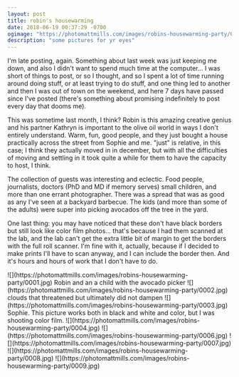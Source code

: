```yaml
---
layout: post
title: robin's housewarming
date: 2018-06-19 00:37:29 -0700
ogimage: "https://photomattmills.com/images/robins-housewarming-party/0006.jpg"
description: "some pictures for yr eyes"
---
```


I'm late posting, again. Something about last week was just keeping me down, and also I didn't want to spend much time at the computer... I was short of things to post, or so I thought, and so I spent a lot of time running around doing stuff, or at least trying to do stuff, and one thing led to another and then I was out of town on the weekend, and here 7 days have passed since I've posted (there's something about promising indefinitely to post every day that dooms me).

This was sometime last month, I think? Robin is this amazing creative genius and his partner Kathryn is important to the olive oil world in ways I don't entirely understand. Warm, fun, good people, and they just bought a house practically across the street from Sophie and me. "just" is relative, in this case; I think they actually moved in in december, but with all the difficulties of moving and settling in it took quite a while for them to have the capacity to host, I think. 

The collection of guests was interesting and eclectic. Food people, journalists, doctors (PhD and MD if memory serves) small children, and more than one errant photographer. There was a spread that was as good as any I've seen at a backyard barbecue. The kids (and more than some of the adults) were super into picking avocados off the tree in the yard.

One last thing: you may have noticed that these don't have black borders but still look like color film photos... that's because I had them scanned at the lab, and the lab can't get the extra little bit of margin to get the borders with the full roll scanner. I'm fine with it, actually, because if I decided to make prints I'll have to scan anyway, and I can include the border then. And it's hours and hours of work that I don't have to do. 


<span style="display:block;" class="center">
  ![](https://photomattmills.com/images/robins-housewarming-party/0001.jpg)
<span class="caption">Robin and an a child with the avocado picker</span>
![](https://photomattmills.com/images/robins-housewarming-party/0002.jpg)
<span class="caption">clouds that threatened but ultimately did not dampen</span>
![](https://photomattmills.com/images/robins-housewarming-party/0003.jpg)
<span class="caption">Sophie. This picture works both in black and white and color, but I was shooting color film.</span>
![](https://photomattmills.com/images/robins-housewarming-party/0004.jpg)
<span class="caption"></span>
![](https://photomattmills.com/images/robins-housewarming-party/0006.jpg)
<span class="caption"></span>
![](https://photomattmills.com/images/robins-housewarming-party/0007.jpg)
<span class="caption"></span>
![](https://photomattmills.com/images/robins-housewarming-party/0008.jpg)
<span class="caption"></span>
![](https://photomattmills.com/images/robins-housewarming-party/0009.jpg)
<span class="caption"></span>
</span>
